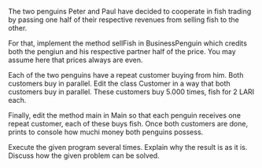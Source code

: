 The two penguins Peter and Paul have decided to cooperate in fish trading by passing one half of their respective revenues from selling fish to the other.

For that, implement the method sellFish in BusinessPenguin which credits both the pengiun and his respective partner half of the price. You may assume here that prices always are even.

Each of the two penguins have a repeat customer buying from him. Both customers buy in parallel. Edit the class Customer in a way that both customers buy in parallel. These customers buy 5.000 times, fish for 2 LARI each.

Finally, edit the method main in Main so that each penguin receives one repeat customer, each of these buys fish. Once both customers are done, prints to console how muchi money both penguins possess.

Execute the given program several times. Explain why the result is as it is. Discuss how the given problem can be solved.
